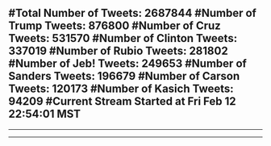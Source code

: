 #Total Number of Tweets: 2687844 
#Number of Trump Tweets: 876800
#Number of Cruz Tweets: 531570
#Number of Clinton Tweets: 337019
#Number of Rubio Tweets: 281802
#Number of Jeb! Tweets: 249653
#Number of Sanders Tweets: 196679
#Number of Carson Tweets: 120173
#Number of Kasich Tweets: 94209
#Current Stream Started at Fri Feb 12 22:54:01 MST
---
---
---
